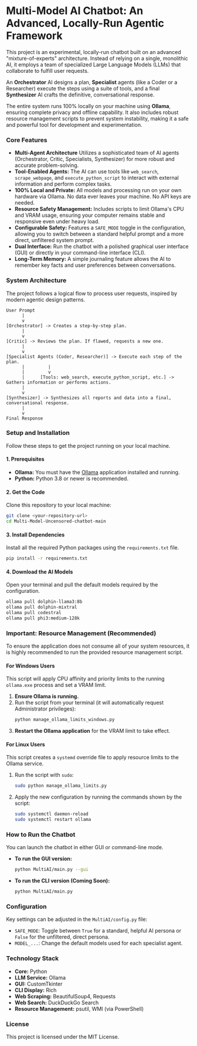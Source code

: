 # Multi-Model AI Chatbot: An Advanced, Locally-Run Agentic Framework

This project is an experimental, locally-run chatbot built on an advanced "mixture-of-experts" architecture. Instead of relying on a single, monolithic AI, it employs a team of specialized Large Language Models (LLMs) that collaborate to fulfill user requests.

An **Orchestrator** AI designs a plan, **Specialist** agents (like a Coder or a Researcher) execute the steps using a suite of tools, and a final **Synthesizer** AI crafts the definitive, conversational response.

The entire system runs 100% locally on your machine using **Ollama**, ensuring complete privacy and offline capability. It also includes robust resource management scripts to prevent system instability, making it a safe and powerful tool for development and experimentation.

### Core Features

*   **Multi-Agent Architecture** Utilizes a sophisticated team of AI agents (Orchestrator, Critic, Specialists, Synthesizer) for more robust and accurate problem-solving.
*   **Tool-Enabled Agents:** The AI can use tools like `web_search`, `scrape_webpage`, and `execute_python_script` to interact with external information and perform complex tasks.
*   **100% Local and Private:** All models and processing run on your own hardware via Ollama. No data ever leaves your machine. No API keys are needed.
*   **Resource Safety Management:** Includes scripts to limit Ollama's CPU and VRAM usage, ensuring your computer remains stable and responsive even under heavy load.
*   **Configurable Safety:** Features a `SAFE_MODE` toggle in the configuration, allowing you to switch between a standard helpful prompt and a more direct, unfiltered system prompt.
*   **Dual Interface:** Run the chatbot with a polished graphical user interface (GUI) or directly in your command-line interface (CLI).
*   **Long-Term Memory:** A simple journaling feature allows the AI to remember key facts and user preferences between conversations.

### System Architecture

The project follows a logical flow to process user requests, inspired by modern agentic design patterns.

```
User Prompt
      |
      v
[Orchestrator] -> Creates a step-by-step plan.
      |
      v
[Critic] -> Reviews the plan. If flawed, requests a new one.
      |
      v
[Specialist Agents (Coder, Researcher)] -> Execute each step of the plan.
      |         |
      |         v
      |      [Tools: web_search, execute_python_script, etc.] -> Gathers information or performs actions.
      |
      v
[Synthesizer] -> Synthesizes all reports and data into a final, conversational response.
      |
      v
Final Response
```

### Setup and Installation

Follow these steps to get the project running on your local machine.

#### 1. Prerequisites
*   **Ollama:** You must have the [Ollama](https://ollama.com/) application installed and running.
*   **Python:** Python 3.8 or newer is recommended.

#### 2. Get the Code
Clone this repository to your local machine:
```bash
git clone <your-repository-url>
cd Multi-Model-Uncensored-chatbot-main
```

#### 3. Install Dependencies
Install all the required Python packages using the `requirements.txt` file.
```bash
pip install -r requirements.txt
```

#### 4. Download the AI Models
Open your terminal and pull the default models required by the configuration.
```bash
ollama pull dolphin-llama3:8b
ollama pull dolphin-mixtral
ollama pull codestral
ollama pull phi3:medium-128k
```

### Important: Resource Management (Recommended)

To ensure the application does not consume all of your system resources, it is highly recommended to run the provided resource management script.

#### For Windows Users
This script will apply CPU affinity and priority limits to the running `ollama.exe` process and set a VRAM limit.

1.  **Ensure Ollama is running.**
2.  Run the script from your terminal (it will automatically request Administrator privileges):
    ```cmd
    python manage_ollama_limits_windows.py
    ```
3.  **Restart the Ollama application** for the VRAM limit to take effect.

#### For Linux Users
This script creates a `systemd` override file to apply resource limits to the Ollama service.

1.  Run the script with `sudo`:
    ```bash
    sudo python manage_ollama_limits.py
    ```
2.  Apply the new configuration by running the commands shown by the script:
    ```bash
    sudo systemctl daemon-reload
    sudo systemctl restart ollama
    ```

### How to Run the Chatbot

You can launch the chatbot in either GUI or command-line mode.

*   **To run the GUI version:**
    ```bash
    python MultiAI/main.py --gui
    ```

*   **To run the CLI version (Coming Soon):**
    ```bash
    python MultiAI/main.py
    ```

### Configuration

Key settings can be adjusted in the `MultiAI/config.py` file:
*   `SAFE_MODE`: Toggle between `True` for a standard, helpful AI persona or `False` for the unfiltered, direct persona.
*   `MODEL_...`: Change the default models used for each specialist agent.

### Technology Stack

*   **Core:** Python
*   **LLM Service:** Ollama
*   **GUI:** CustomTkinter
*   **CLI Display:** Rich
*   **Web Scraping:** BeautifulSoup4, Requests
*   **Web Search:** DuckDuckGo Search
*   **Resource Management:** psutil, WMI (via PowerShell)

### License

This project is licensed under the MIT License.
